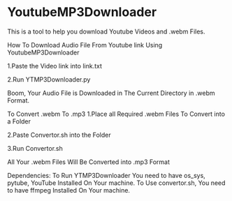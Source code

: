 # YoutubeMP3Downloader
This is a tool to help you download Youtube Videos and .webm Files. 

How To Download Audio File From Youtube link Using YoutubeMP3Downloader

1.Paste the Video link into link.txt

2.Run YTMP3Downloader.py 

Boom, Your Audio File is Downloaded in The Current Directory in .webm Format.

To Convert .webm To .mp3
1.Place all Required .webm Files To Convert into a Folder 

2.Paste Convertor.sh into the Folder 

3.Run Convertor.sh 


All Your .webm Files Will Be Converted into .mp3 Format


Dependencies:
To Run YTMP3Downloader You need to have os_sys, pytube, YouTube Installed On Your machine.
To Use convertor.sh, You need to have ffmpeg Installed On Your machine.

